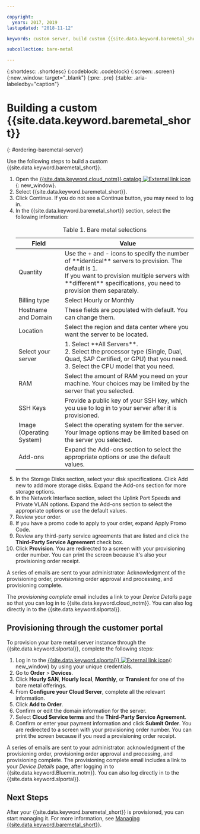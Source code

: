 ```yaml
---

copyright:
  years: 2017, 2019
lastupdated: "2018-11-12"

keywords: custom server, build custom {{site.data.keyword.baremetal_short}}

subcollection: bare-metal

---
```


{:shortdesc: .shortdesc}
{:codeblock: .codeblock}
{:screen: .screen}
{:new_window: target="_blank"}
{:pre: .pre}
{:table: .aria-labeledby="caption"}


# Building a custom {{site.data.keyword.baremetal_short}}
{: #ordering-baremetal-server}

Use the following steps to build a custom {{site.data.keyword.baremetal_short}}.

1. Open the [{{site.data.keyword.cloud_notm}} catalog ![External link icon](../icons/launch-glyph.svg "External link icon")](https://console.bluemix.net/catalog/){: new_window}.   
2. Select {{site.data.keyword.baremetal_short}}.
3. Click Continue.  If you do not see a Continue button, you may need to log in.
2. In the {{site.data.keyword.baremetal_short}} section, select the following information:
    <table>
    <CAPTION>Table 1. Bare metal selections</CAPTION>
    <THEAD>
    <TR>
    <th>Field</th>
    <th>Value</th>
    </TR>
    </THEAD>
    <TBODY>
    <tr>
    <td>Quantity</td>
    <td>Use the + and - icons to specify the number of **identical** servers to provision. The default is 1.<br>If you want to provision multiple servers with **different** specifications, you need to provision them separately.
    <tr>
    <tr>
    <td>Billing type</td>
    <td>Select Hourly or Monthly
    <tr>
    <td>Hostname and Domain</td>
    <td>These fields are populated with default. You can change them.</td>
    </tr>
    <td>Location</td>
    <td>Select the region and data center where you want the server to be located.</td>
    </tr>
    <tr>
    <tr>
    <td>Select your server</td>
    <td>1. Select **All Servers**. <br>2. Select the processor type (Single, Dual, Quad, SAP Certified, or GPU) that you need.<br>3. Select the CPU model that you need.
    </td>
    </tr>
    <tr>
    <td>RAM</td>
    <td>Select the amount of RAM you need on your machine. Your choices may be limited by the server that you selected.</td>
    </tr>
    <tr>
    <td>SSH Keys</td>
    <td>Provide a public key of your SSH key, which you use to log in to your server after it is provisioned.</td>
    </tr>
    <tr>
    <td>Image <br>(Operating System)</td>
    <td>Select the operating system for the server. Your Image options may be limited based on the server you selected.</td>
    </tr>
    <td>Add-ons</td>
    <td>Expand the Add-ons section to select the appropriate options or use the default values.</td>
    </tr>
    </TBODY>
    </table>
5. In the Storage Disks section, select your disk specifications. Click Add new to add more storage disks.
Expand the Add-ons section for more storage options.
4. In the Network Interface section, select the Uplink Port Speeds and Private VLAN options. Expand the Add-ons section to select the appropriate options or use the default values.
4.  Review your order.
4. If you have a promo code to apply to your order, expand Apply Promo Code.
5.  Review any third-party service agreements that are listed and click the **Third-Party Service Agreement** check box.
6.  Click **Provision**. You are redirected to a screen with your provisioning order number. You can print the screen because it's also your provisioning order receipt.  

A series of emails are sent to your administrator: Acknowledgment of the provisioning order, provisioning order approval and processing, and provisioning complete.

The _provisioning complete_ email includes a link to your *Device Details* page so that you can log in to {{site.data.keyword.cloud_notm}}. You can also log directly in to the {{site.data.keyword.slportal}}.

## Provisioning through the customer portal
To provision your bare metal server instance through the {{site.data.keyword.slportal}}, complete the following steps:

  1. Log in to the [{{site.data.keyword.slportal}} ![External link icon](../icons/launch-glyph.svg "External link icon")](https://control.softlayer.com/){: new_window} by using your unique credentials.
  2. Go to **Order** > **Devices**.
  3. Click **Hourly SAN**, **Hourly local**, **Monthly**, or **Transient** for one of the bare metal offerings.
  4. From **Configure your Cloud Server**, complete all the relevant information.
  5. Click **Add to Order**.
  6. Confirm or edit the domain information for the server.
  7. Select **Cloud Service terms** and the **Third-Party Service Agreement**.
  8. Confirm or enter your payment information and click **Submit Order**. You are redirected to a screen with your provisioning order number. You can print the screen because if you need a provisioning order receipt.

A series of emails are sent to your administrator: acknowledgment of the provisioning order, provisioning order approval and processing, and provisioning complete. The provisioning complete email includes a link to your *Device Details* page, after logging in to {{site.data.keyword.Bluemix_notm}}. You can also log directly in to the {{site.data.keyword.slportal}}.

## Next Steps
After your {{site.data.keyword.baremetal_short}} is provisioned, you can start managing it. For more information, see [Managing {{site.data.keyword.baremetal_short}}](/docs/bare-metal?topic=bare-metal-bm-manage-servers#bm-manage-servers).
